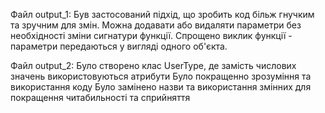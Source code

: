 Файл output_1:
Був застосований підхід, що зробить код більж гнучким та зручним для змін.
Можна додавати або видаляти параметри без необхідності зміни сигнатури функції.
Спрощено виклик функції - параметри передаються у вигляді одного об'єкта.

Файл output_2:
Було створено клас UserType, де замість числових значень використовуються атрибути
Було покращенно зрозуміння та використання коду
Було замінено назви та використання змінних для покращення читабильності та сприйняття
